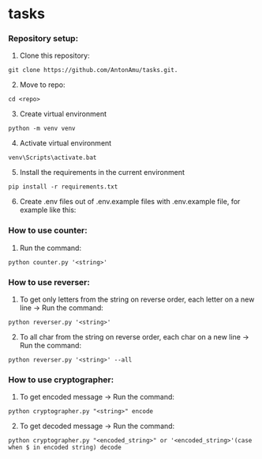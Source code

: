 # tasks
### Repository setup:
1. Clone this repository:
```
git clone https://github.com/AntonAmu/tasks.git.
```
2. Move to repo:
```
cd <repo>
```
3. Create virtual environment
```
python -m venv venv 
```
4. Activate virtual environment
```
venv\Scripts\activate.bat
```
5. Install the requirements in the current environment
```
pip install -r requirements.txt
```
6. Create .env files out of .env.example files with .env.example file, for example like this:

### How to use counter:
1. Run the command:
```
python counter.py '<string>'
```
### How to use reverser:
1. To get only letters from the string on reverse order, each letter on a new line -> Run the command:
```
python reverser.py '<string>' 
```
2. To all char from the string on reverse order, each char on a new line -> Run the command:
```
python reverser.py '<string>' --all
```
### How to use cryptographer:
1. To get encoded message -> Run the command:
```
python cryptographer.py "<string>" encode 
```
2. To get decoded message -> Run the command:
```
python cryptographer.py "<encoded_string>" or '<encoded_string>'(case when $ in encoded string) decode 
```
